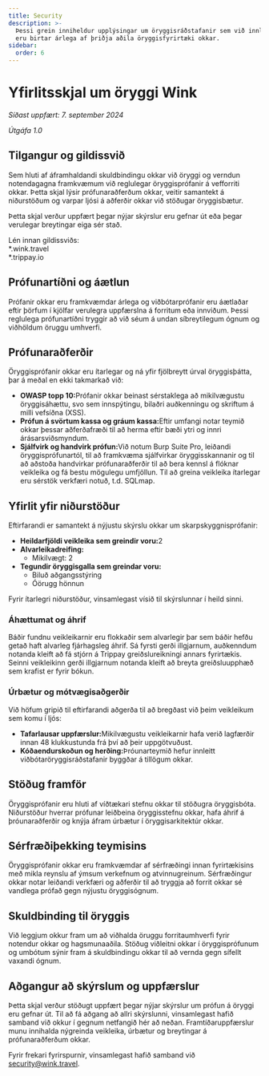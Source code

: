 ```yaml
---
title: Security
description: >-
  Þessi grein inniheldur upplýsingar um öryggisráðstafanir sem við innleiðum og
  eru birtar árlega af þriðja aðila öryggisfyrirtæki okkar.
sidebar:
  order: 6
---
```

# Yfirlitsskjal um öryggi Wink

*Síðast uppfært: 7. september 2024*

*Útgáfa 1.0*

## Tilgangur og gildissvið

Sem hluti af áframhaldandi skuldbindingu okkar við öryggi og verndun notendagagna framkvæmum við reglulegar öryggisprófanir á vefforriti okkar. Þetta skjal lýsir prófunaraðferðum okkar, veitir samantekt á niðurstöðum og varpar ljósi á aðferðir okkar við stöðugar öryggisbætur.

Þetta skjal verður uppfært þegar nýjar skýrslur eru gefnar út eða þegar verulegar breytingar eiga sér stað.

Lén innan gildissviðs:\
\*.wink.travel\
\*.trippay.io

## Prófunartíðni og áætlun

Prófanir okkar eru framkvæmdar árlega og viðbótarprófanir eru áætlaðar eftir þörfum í kjölfar verulegra uppfærslna á forritum eða innviðum. Þessi reglulega prófunartíðni tryggir að við séum á undan síbreytilegum ógnum og viðhöldum öruggu umhverfi.

## Prófunaraðferðir

Öryggisprófanir okkar eru ítarlegar og ná yfir fjölbreytt úrval öryggisþátta, þar á meðal en ekki takmarkað við:

* **OWASP topp 10:**&#x50;rófanir okkar beinast sérstaklega að mikilvægustu öryggisáhættu, svo sem innspýtingu, bilaðri auðkenningu og skriftum á milli vefsíðna (XSS).
* **Prófun á svörtum kassa og gráum kassa:**&#x45;ftir umfangi notar teymið okkar þessar aðferðafræði til að herma eftir bæði ytri og innri árásarsviðsmyndum.
* **Sjálfvirk og handvirk prófun:**&#x56;ið notum Burp Suite Pro, leiðandi öryggisprófunartól, til að framkvæma sjálfvirkar öryggisskannanir og til að aðstoða handvirkar prófunaraðferðir til að bera kennsl á flóknar veikleika og fá bestu mögulegu umfjöllun. Til að greina veikleika ítarlegar eru sérstök verkfæri notuð, t.d. SQLmap.

## Yfirlit yfir niðurstöður

Eftirfarandi er samantekt á nýjustu skýrslu okkar um skarpskyggnisprófanir:

* **Heildarfjöldi veikleika sem greindir voru:**&#x32;
* **Alvarleikadreifing:**
  * Mikilvægt: 2
* **Tegundir öryggisgalla sem greindar voru:**
  * Biluð aðgangsstýring
  * Óörugg hönnun

Fyrir ítarlegri niðurstöður, vinsamlegast vísið til skýrslunnar í heild sinni.

### Áhættumat og áhrif

Báðir fundnu veikleikarnir eru flokkaðir sem alvarlegir þar sem báðir hefðu getað haft alvarleg fjárhagsleg áhrif. Sá fyrsti gerði illgjarnum, auðkenndum notanda kleift að fá stjórn á Trippay greiðslureikningi annars fyrirtækis. Seinni veikleikinn gerði illgjarnum notanda kleift að breyta greiðsluupphæð sem krafist er fyrir bókun.

### Úrbætur og mótvægisaðgerðir

Við höfum gripið til eftirfarandi aðgerða til að bregðast við þeim veikleikum sem komu í ljós:

* **Tafarlausar uppfærslur:**&#x4D;ikilvægustu veikleikarnir hafa verið lagfærðir innan 48 klukkustunda frá því að þeir uppgötvuðust.
* **Kóðaendurskoðun og herðing:**&#xDE;róunarteymið hefur innleitt viðbótaröryggisráðstafanir byggðar á tillögum okkar.

## Stöðug framför

Öryggisprófanir eru hluti af víðtækari stefnu okkar til stöðugra öryggisbóta. Niðurstöður hverrar prófunar leiðbeina öryggisstefnu okkar, hafa áhrif á þróunaraðferðir og knýja áfram úrbætur í öryggisarkitektúr okkar.

## Sérfræðiþekking teymisins

Öryggisprófanir okkar eru framkvæmdar af sérfræðingi innan fyrirtækisins með mikla reynslu af ýmsum verkefnum og atvinnugreinum. Sérfræðingur okkar notar leiðandi verkfæri og aðferðir til að tryggja að forrit okkar sé vandlega prófað gegn nýjustu öryggisógnum.

## Skuldbinding til öryggis

Við leggjum okkur fram um að viðhalda öruggu forritaumhverfi fyrir notendur okkar og hagsmunaaðila. Stöðug viðleitni okkar í öryggisprófunum og umbótum sýnir fram á skuldbindingu okkar til að vernda gegn sífellt vaxandi ógnum.

## Aðgangur að skýrslum og uppfærslur

Þetta skjal verður stöðugt uppfært þegar nýjar skýrslur um prófun á öryggi eru gefnar út. Til að fá aðgang að allri skýrslunni, vinsamlegast hafið samband við okkur í gegnum netfangið hér að neðan. Framtíðaruppfærslur munu innihalda nýgreinda veikleika, úrbætur og breytingar á prófunaraðferðum okkar.

Fyrir frekari fyrirspurnir, vinsamlegast hafið samband við security@wink.travel.

